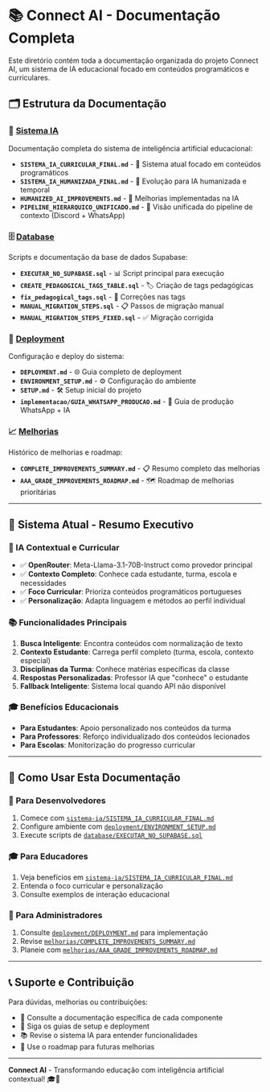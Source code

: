 # 📚 Connect AI - Documentação Completa

Este diretório contém toda a documentação organizada do projeto Connect AI, um sistema de IA educacional focado em conteúdos programáticos e curriculares.

## 🗂️ **Estrutura da Documentação**

### 📖 **[Sistema IA](./sistema-ia/)**

Documentação completa do sistema de inteligência artificial educacional:

- **`SISTEMA_IA_CURRICULAR_FINAL.md`** - 🎯 Sistema atual focado em conteúdos programáticos
- **`SISTEMA_IA_HUMANIZADA_FINAL.md`** - 🤖 Evolução para IA humanizada e temporal
- **`HUMANIZED_AI_IMPROVEMENTS.md`** - 🚀 Melhorias implementadas na IA
- **`PIPELINE_HIERARQUICO_UNIFICADO.md`** - 🚦 Visão unificada do pipeline de contexto (Discord + WhatsApp)

### 🗄️ **[Database](./database/)**

Scripts e documentação da base de dados Supabase:

- **`EXECUTAR_NO_SUPABASE.sql`** - 📊 Script principal para execução
- **`CREATE_PEDAGOGICAL_TAGS_TABLE.sql`** - 🏷️ Criação de tags pedagógicas
- **`fix_pedagogical_tags.sql`** - 🔧 Correções nas tags
- **`MANUAL_MIGRATION_STEPS.sql`** - 📋 Passos de migração manual
- **`MANUAL_MIGRATION_STEPS_FIXED.sql`** - ✅ Migração corrigida

### 🚀 **[Deployment](./deployment/)**

Configuração e deploy do sistema:

- **`DEPLOYMENT.md`** - 🌐 Guia completo de deployment
- **`ENVIRONMENT_SETUP.md`** - ⚙️ Configuração do ambiente
- **`SETUP.md`** - 🛠️ Setup inicial do projeto
- **`implementacao/GUIA_WHATSAPP_PRODUCAO.md`** - 📱 Guia de produção WhatsApp + IA

### 📈 **[Melhorias](./melhorias/)**

Histórico de melhorias e roadmap:

- **`COMPLETE_IMPROVEMENTS_SUMMARY.md`** - 📋 Resumo completo das melhorias
- **`AAA_GRADE_IMPROVEMENTS_ROADMAP.md`** - 🗺️ Roadmap de melhorias prioritárias

---

## 🎯 **Sistema Atual - Resumo Executivo**

### **🤖 IA Contextual e Curricular**

- ✅ **OpenRouter**: Meta-Llama-3.1-70B-Instruct como provedor principal
- ✅ **Contexto Completo**: Conhece cada estudante, turma, escola e necessidades
- ✅ **Foco Curricular**: Prioriza conteúdos programáticos portugueses
- ✅ **Personalização**: Adapta linguagem e métodos ao perfil individual

### **📚 Funcionalidades Principais**

1. **Busca Inteligente**: Encontra conteúdos com normalização de texto
2. **Contexto Estudante**: Carrega perfil completo (turma, escola, contexto especial)
3. **Disciplinas da Turma**: Conhece matérias específicas da classe
4. **Respostas Personalizadas**: Professor IA que "conhece" o estudante
5. **Fallback Inteligente**: Sistema local quando API não disponível

### **🎓 Benefícios Educacionais**

- **Para Estudantes**: Apoio personalizado nos conteúdos da turma
- **Para Professores**: Reforço individualizado dos conteúdos lecionados
- **Para Escolas**: Monitorização do progresso curricular

---

## 🚀 **Como Usar Esta Documentação**

### **📖 Para Desenvolvedores**

1. Comece com [`sistema-ia/SISTEMA_IA_CURRICULAR_FINAL.md`](./sistema-ia/SISTEMA_IA_CURRICULAR_FINAL.md)
2. Configure ambiente com [`deployment/ENVIRONMENT_SETUP.md`](./deployment/ENVIRONMENT_SETUP.md)
3. Execute scripts de [`database/EXECUTAR_NO_SUPABASE.sql`](./database/EXECUTAR_NO_SUPABASE.sql)

### **🎓 Para Educadores**

1. Veja benefícios em [`sistema-ia/SISTEMA_IA_CURRICULAR_FINAL.md`](./sistema-ia/SISTEMA_IA_CURRICULAR_FINAL.md)
2. Entenda o foco curricular e personalização
3. Consulte exemplos de interação educacional

### **🏢 Para Administradores**

1. Consulte [`deployment/DEPLOYMENT.md`](./deployment/DEPLOYMENT.md) para implementação
2. Revise [`melhorias/COMPLETE_IMPROVEMENTS_SUMMARY.md`](./melhorias/COMPLETE_IMPROVEMENTS_SUMMARY.md)
3. Planeie com [`melhorias/AAA_GRADE_IMPROVEMENTS_ROADMAP.md`](./melhorias/AAA_GRADE_IMPROVEMENTS_ROADMAP.md)

---

## 📞 **Suporte e Contribuição**

Para dúvidas, melhorias ou contribuições:

- 📧 Consulte a documentação específica de cada componente
- 🔧 Siga os guias de setup e deployment
- 📚 Revise o sistema IA para entender funcionalidades
- 🚀 Use o roadmap para futuras melhorias

---

**Connect AI** - Transformando educação com inteligência artificial contextual! 🎓🚀
